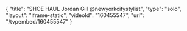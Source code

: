 {
    "title": "SHOE HAUL  Jordan Gill @newyorkcitystylist",
    "type": "solo",
    "layout": "iframe-static",
    "videoId": "160455547",
    "url": "\/tvpembed\/160455547"
}
